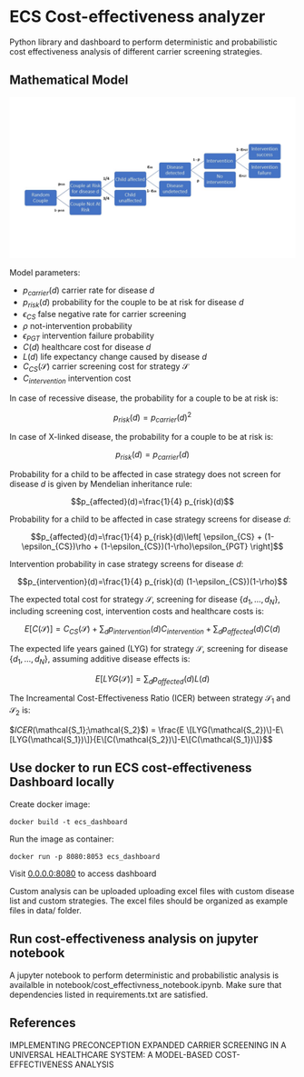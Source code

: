 # ECS Cost-effectiveness analyzer
Python library and dashboard to perform deterministic and probabilistic cost effectiveness analysis of
different carrier screening strategies.

## Mathematical Model


![plot](./resources/ecs.jpg)

Model parameters:

- $p_{carrier}(d)$ carrier rate for disease $d$
- $p_{risk}(d)$ probability for the couple to be at risk for disease $d$
- $\epsilon_{CS}$ false negative rate for carrier screening
- $\rho$ not-intervention probability
- $\epsilon_{PGT}$ intervention failure probability
- $C(d)$ healthcare cost for disease $d$
- $L(d)$ life expectancy change caused by disease $d$ 
- $C_{CS}(\mathcal{S})$ carrier screening cost for strategy $\mathcal{S}$
- $C_{intervention}$ intervention cost

In case of recessive disease, the probability for a couple to be at risk is:

$$p_{risk}(d) = p_{carrier}(d)^2$$

In case of X-linked disease, the probability for a couple to be at risk is:

$$p_{risk}(d) = p_{carrier}(d)$$

Probability for a child to be affected in case strategy does not screen for disease $d$ is given by Mendelian inheritance rule:

$$p_{affected}(d)=\frac{1}{4} p_{risk}(d)$$

Probability for a child to be affected in case strategy screens for disease $d$:

$$p_{affected}(d)=\frac{1}{4} p_{risk}(d)\left[ \epsilon_{CS} + (1-\epsilon_{CS})\rho + (1-\epsilon_{CS})(1-\rho)\epsilon_{PGT}  \right]$$

Intervention probability in case strategy screens for disease $d$:

$$p_{intervention}(d)=\frac{1}{4} p_{risk}(d) (1-\epsilon_{CS})(1-\rho)$$


The expected total cost for strategy $\mathcal{S}$, screening for disease $\{d_1,...,d_N\}$, including screening cost, 
intervention costs and healthcare costs is:

$$E[C(\mathcal{S})] = C_{CS}(\mathcal{S}) + \sum_d p_{intervention}(d) C_{intervention} + \sum_d p_{affected}(d) C(d)$$

The expected life years gained (LYG) for strategy $\mathcal{S}$, screening for disease $\{d_1,...,d_N\}$, assuming additive disease effects is:

$$E[LYG(\mathcal{S})] = \sum_d p_{affected}(d) L(d)$$

The Increamental Cost-Effectiveness Ratio (ICER) between strategy $\mathcal{S_1}$ and $\mathcal{S_2}$ is:

$$ICER($\mathcal{S_1}$;$\mathcal{S_2}$) = \frac{E \[LYG(\mathcal{S_2})\]-E\[LYG(\mathcal{S_1})\]}{E\[C(\mathcal{S_2})\]-E\[C(\mathcal{S_1})\]}$$

## Use docker to run ECS cost-effectiveness Dashboard locally 

Create docker image:

    docker build -t ecs_dashboard

Run the image as container:

    docker run -p 8080:8053 ecs_dashboard

Visit [0.0.0.0:8080](http://0.0.0.0:8080/) to access dashboard

Custom analysis can be uploaded uploading excel files with custom disease list and custom strategies.
The excel files should be organized as example files in data/ folder.

## Run cost-effectiveness analysis on jupyter notebook

A jupyter notebook to perform deterministic and probabilistic analysis is availalble in 
notebook/cost_effectivness_notebook.ipynb. Make sure that dependencies listed in requirements.txt are satisfied.


## References

IMPLEMENTING PRECONCEPTION EXPANDED CARRIER SCREENING IN A UNIVERSAL HEALTHCARE SYSTEM: A MODEL-BASED COST-EFFECTIVENESS ANALYSIS 


